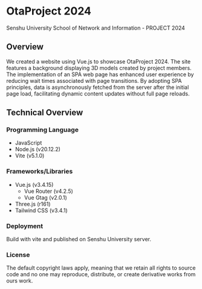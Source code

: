 # OtaProject 2024

Senshu University School of Network and Information - PROJECT 2024

## Overview

We created a website using Vue.js to showcase OtaProject 2024. The site features a background displaying 3D models
created by project members.
The implementation of an SPA web page has enhanced user experience by reducing wait times associated with page
transitions. By adopting SPA principles, data is asynchronously fetched from the server after the initial page load,
facilitating dynamic content updates without full page reloads.

## Technical Overview

### Programming Language

- JavaScript
- Node.js (v20.12.2)
- Vite (v5.1.0)

### Frameworks/Libraries

- Vue.js (v3.4.15)
    - Vue Router (v4.2.5)
    - Vue Gtag (v2.0.1)
- Three.js (r161)
- Tailwind CSS (v3.4.1)

### Deployment

Build with vite and published on Senshu University server.

### License

The default copyright laws apply, meaning that we retain all rights to source code and no one may reproduce, distribute,
or create derivative works from ours work.
